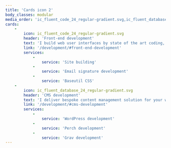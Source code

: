 ```yaml
---
title: 'Cards icon 2'
body_classes: modular
media_order: 'ic_fluent_code_24_regular-gradient.svg,ic_fluent_database_24_regular-gradient.svg'
cards:
    -
        icon: ic_fluent_code_24_regular-gradient.svg
        header: 'Front-end development'
        text: 'I build web user interfaces by state of the art coding, with years of experience. My professional design background, and strong interest in typography help me create better results. I work with my designs, or join designer and developer teams.'
        link: '/development/#front-end-development'
        services:
            -
                service: 'Site building'
            -
                service: 'Email signature development'
            -
                service: 'Baseutil CSS'
    -
        icon: ic_fluent_database_24_regular-gradient.svg
        header: 'CMS development'
        text: 'I deliver bespoke content management solution for your website, web app or webshop, for easy editing. CMSs in my workflow don''t dictate design, nor site build, enabling me to deliver unique experiences.'
        link: '/development/#cms-development'
        services:
            -
                service: 'WordPress development'
            -
                service: 'Perch development'
            -
                service: 'Grav development'
---
```


